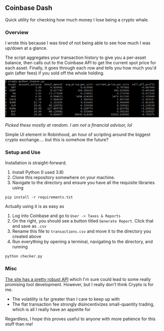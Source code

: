 ## Coinbase Dash

Quick utility for checking how much money I lose being a crypto whale.


### Overview

I wrote this because I was tired of not being able to see how much I was up/down at a glance.

The script aggregates your transaction history to give you a per-asset balance, then calls out to the Coinbase API to get the current spot price for each asset. Finally, it goes through each row and tells you how much you'd gain (after fees) if you sold off the whole holding.

![img](docs/example.PNG)

*Picked these mostly at random. I am not a financial advisor, lol*

Simple UI element in Robinhood, an hour of scripting around the biggest crypto exchange.... but this is somehow the future?

### Setup and Use

Installation is straight-forward.

1. Install Python (I used 3.8)
2. Clone this repository somewhere on your machine.
3. Navigate to the directory and ensure you have all the requisite libraries using

```
pip install -r requirements.txt
```

Actually using it is as easy as

1. Log into Coinbase and go to `User -> Taxes & Reports`
2. On the right, you should see a button titled `Generate Report`. Click that and save as `.csv`
3. Rename this file to `transactions.csv` and move it to the directory you created above
4. Run everything by opening a terminal, navigating to the directory, and running

```
python checker.py
```

### Misc

[The site has a pretty robust API](https://developers.coinbase.com/) which I'm sure could lead to some really promising tool development. However, but I really don't think Crypto is for me.

* The volatility is far greater than I care to keep up with
* The flat transaction fee strongly disincentivizes small-quantity trading, which is all I really have an appetite for

Regardless, I hope this proves useful to anyone with more patience for this stuff than me!